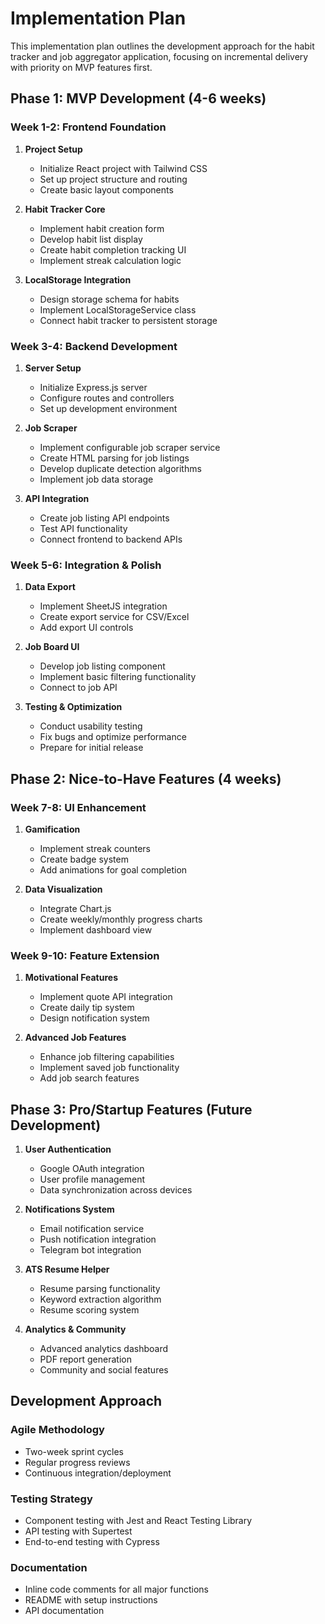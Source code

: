 # Implementation Plan

This implementation plan outlines the development approach for the habit tracker and job aggregator application, focusing on incremental delivery with priority on MVP features first.

## Phase 1: MVP Development (4-6 weeks)

### Week 1-2: Frontend Foundation
1. **Project Setup**
   - Initialize React project with Tailwind CSS
   - Set up project structure and routing
   - Create basic layout components

2. **Habit Tracker Core**
   - Implement habit creation form
   - Develop habit list display
   - Create habit completion tracking UI
   - Implement streak calculation logic

3. **LocalStorage Integration**
   - Design storage schema for habits
   - Implement LocalStorageService class
   - Connect habit tracker to persistent storage

### Week 3-4: Backend Development
1. **Server Setup**
   - Initialize Express.js server
   - Configure routes and controllers
   - Set up development environment

2. **Job Scraper**
   - Implement configurable job scraper service
   - Create HTML parsing for job listings
   - Develop duplicate detection algorithms
   - Implement job data storage

3. **API Integration**
   - Create job listing API endpoints
   - Test API functionality
   - Connect frontend to backend APIs

### Week 5-6: Integration & Polish
1. **Data Export**
   - Implement SheetJS integration
   - Create export service for CSV/Excel
   - Add export UI controls

2. **Job Board UI**
   - Develop job listing component
   - Implement basic filtering functionality
   - Connect to job API

3. **Testing & Optimization**
   - Conduct usability testing
   - Fix bugs and optimize performance
   - Prepare for initial release

## Phase 2: Nice-to-Have Features (4 weeks)

### Week 7-8: UI Enhancement
1. **Gamification**
   - Implement streak counters
   - Create badge system
   - Add animations for goal completion

2. **Data Visualization**
   - Integrate Chart.js
   - Create weekly/monthly progress charts
   - Implement dashboard view

### Week 9-10: Feature Extension
1. **Motivational Features**
   - Implement quote API integration
   - Create daily tip system
   - Design notification system

2. **Advanced Job Features**
   - Enhance job filtering capabilities
   - Implement saved job functionality
   - Add job search features

## Phase 3: Pro/Startup Features (Future Development)

1. **User Authentication**
   - Google OAuth integration
   - User profile management
   - Data synchronization across devices

2. **Notifications System**
   - Email notification service
   - Push notification integration
   - Telegram bot integration

3. **ATS Resume Helper**
   - Resume parsing functionality
   - Keyword extraction algorithm
   - Resume scoring system

4. **Analytics & Community**
   - Advanced analytics dashboard
   - PDF report generation
   - Community and social features

## Development Approach

### Agile Methodology
- Two-week sprint cycles
- Regular progress reviews
- Continuous integration/deployment

### Testing Strategy
- Component testing with Jest and React Testing Library
- API testing with Supertest
- End-to-end testing with Cypress

### Documentation
- Inline code comments for all major functions
- README with setup instructions
- API documentation